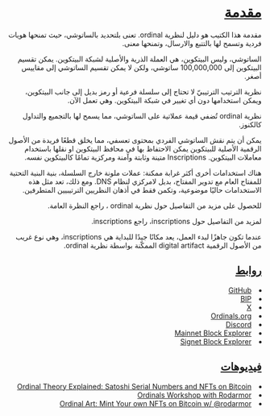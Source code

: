 <h1 id="introduction"><a class="header" href="#introduction">
<div dir="rtl">
مقدمة</a></h1>
<div dir="rtl">
مقدمة هذا الكتيب هو دليل لنظرية ordinal. تعنى بلتحديد بالساتوشي، حيث تمنحها هويات فردية وتسمح لها بالتتبع والارسال، وتمنحها معنى.


الساتوشي، وليس البيتكوين، هي العملة الذرية والأصلية لشبكة البيتكوين. يمكن تقسيم البيتكوين إلى 100,000,000 ساتوشي، ولكن لا يمكن تقسيم الساتوشي إلى مقاييس أصغر.


نظرية الترتيب الترتيبيّ لا تحتاج إلى سلسلة فرعية أو رمز بديل إلى جانب البيتكوين، ويمكن استخدامها دون أي تغيير في شبكة البيتكوين. وهي تعمل الآن.


نظرية ordinal تُضفي قيمة عملاتية على الساتوشي، مما يسمح لها بالتجميع والتداول كالكنوز.


يمكن أن يتم نقش الساتوشي الفردي بمحتوى تعسفي، مما يخلق قطعًا فريدة من الأصول الرقمية الأصلية للبيتكوين يمكن الاحتفاظ بها في محافظ البيتكوين او نقلها باستخدام معاملات البيتكوين. Inscriptions متينة وثابتة وآمنة ومركزية تمامًا كالبيتكوين نفسه.


هناك استخدامات أخرى أكثر غرابة ممكنة: عملات ملونة خارج السلسلة، بنية البنية التحتية للمفتاح العام مع تدوير المفتاح، بديل لامركزي لنظام DNS. ومع ذلك، تعد مثل هذه الاستخدامات حاليًا موضوعية، وتكمن فقط في أذهان النظريين الترتيبيين المتطرفين.


للحصول على مزيد من التفاصيل حول نظرية ordinal ، راجع النظرة العامة.


لمزيد من التفاصيل حول inscriptions، راجع inscriptions.


عندما تكون جاهزًا لبدء العمل، يعد مكانًا جيدًا للبداية هي inscriptions، وهي نوع غريب من الأصول الرقمية  digital artifact الممكّنة بواسطة نظرية ordinal.

<h2 id="links"><a class="header" href="#links">روابط</a></h2>

<li><a href="https://github.com/ordinals/ord/">GitHub</a></li>
<li><a href="https://github.com/ordinals/ord/blob/master/bip.mediawiki">BIP</a></li>
<li><a href="https://twitter.com/ordinalsorg">X</a></li>
<li><a href="https://ordinals.org/">Ordinals.org</a></li>
<li><a href="https://discord.gg/ordinals">Discord</a></li>
<li><a href="https://ordinals.com">Mainnet Block Explorer</a></li>
<li><a href="https://signet.ordinals.com">Signet Block Explorer</a></li>

<h2 id="videos"><a class="header" href="#videos">فيديوهات</a></h2>

<li><a href="https://www.youtube.com/watch?v=rSS0O2KQpsI">Ordinal Theory Explained: Satoshi Serial Numbers and NFTs on Bitcoin</a></li>
<li><a href="https://www.youtube.com/watch?v=MC_haVa6N3I">Ordinals Workshop with Rodarmor</a></li>
<li><a href="https://www.youtube.com/watch?v=j5V33kV3iqo">Ordinal Art: Mint Your own NFTs on Bitcoin w/ @rodarmor</a></li>


